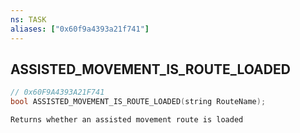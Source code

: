 ```yaml
---
ns: TASK
aliases: ["0x60f9a4393a21f741"]
---
```

## ASSISTED_MOVEMENT_IS_ROUTE_LOADED

```c
// 0x60F9A4393A21F741
bool ASSISTED_MOVEMENT_IS_ROUTE_LOADED(string RouteName);
```

```
Returns whether an assisted movement route is loaded
```
